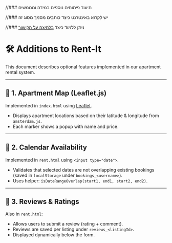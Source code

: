 //### תיעוד פיתוחים נוספים במידה ומממשים

//### יש לקרוא באינטרנט כיצד כותבים מסמך מסוג זה

//### ניתן ללמוד כיצד [בלחיצה על הקישור](https://www.markdownguide.org/cheat-sheet/)

# 🛠️ Additions to Rent-It

This document describes optional features implemented in our apartment rental system.

---

## 📍 1. Apartment Map (Leaflet.js)
Implemented in `index.html` using [Leaflet](https://leafletjs.com/).
- Displays apartment locations based on their latitude & longitude from `amsterdam.js`.
- Each marker shows a popup with name and price.

---

## 📆 2. Calendar Availability
Implemented in `rent.html` using `<input type="date">`.
- Validates that selected dates are not overlapping existing bookings (saved in `localStorage` under `bookings_<username>`).
- Uses helper: `isDateRangeOverlap(start1, end1, start2, end2)`.

---

## 💬 3. Reviews & Ratings
Also in `rent.html`:
- Allows users to submit a review (rating + comment).
- Reviews are saved per listing under `reviews_<listingId>`.
- Displayed dynamically below the form.